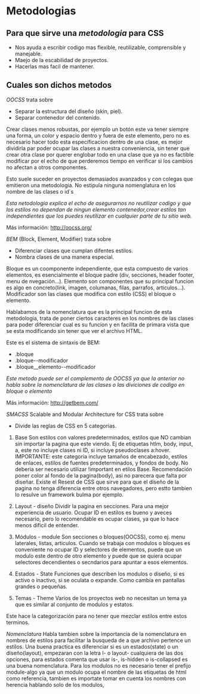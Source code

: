 # Metodologias

## Para que sirve una *metodologia* para CSS

* Nos ayuda a escribir codigo mas flexible, reutilizable, comprensible y manejable.
* Maejo de la escabilidad de proyectos.
* Hacerlas mas facil de mantener.


## Cuales son dichos metodos

*_OOCSS_*
trata sobre 

 * Separar la estructura del diseño (skin, piel).
 * Separar contenedor del contenido.

 Crear clases menos robustas, por ejemplo un botón este va tener siempre una forma, un color y espacio dentro y fuera de este elemento, pero no es necesario hacer todo esta especificacion dentro de una clase, es mejor dividirla par poder ocupar las clases a nuestra conveniencia, sin tener que crear otra clase por querer englobar todo en una clase que ya no es factible modificar por el echo de que perderemos tiempo en verificar si los cambios no afectan a otros componentes.

 Esto suele suceder en proyectos demasiados avanzados y con colegas que emitieron una metodologia.
 No estipula ninguna nomenglatura en los nombre de las clases o id´s

 _Esta netodologia explica el echo de asegurarnos no reutilizar codigo y que los estilos no dependan de ningun elemento contenedor,crear estilos tan independientes que los puedes reutilizar en cualquier parte de tu sitio web._

 Más información: http://oocss.org/

*_BEM_* (Block, Element, Modifier)
trata sobre

* Diferenciar clases que cumplan difentes estilos.
* Nombra clases de una manera especial.

Bloque es un coomponente independiente, que esta compuesto de varios elementos, es esencialmente el bloque padre (div, secciones, header footer, menu de nvegación...).
Elemento son componentes que su principal funcion es algo en concreto(link, imagen, columanas, filas, parrafos, articulos...).
Modificador son las clases que modifica con estilo (CSS) el bloque o elemento.

Hablabamos de la nomenclatura que es la principal funcion de esta metodologia, trata de poner ciertos caracteres en los nombres de las clases para poder diferenciar cual es su funcion y en facilita de primara vista que se esta modificando sin tener que ver el archivo HTML.

Este es el sistema de sintaxis de BEM:

* .bloque
* .bloque--modificador
* .bloque__elemento--modificador

_Este metodo puede ser el complemento de OOCSS ya que la anterior no habla sobre la nomenclatura de las clases o las diviciones de codigo en bloque o elemento_

Más información: http://getbem.com/

*_SMACSS_* Scalable and Modular Architecture for CSS
trata sobre

* Divide las reglas de CSS en 5 categorias.

1. Base 
    Son estilos con valores predeterminados, estilos que NO cambian sin importar la pagina que este viendo. Ej de etiquetas htlm, body, input, a, este no incluye clases ni ID, si incluye pseudoclases a:hover.
    IMPORTANTE: este categoria incluye tamaños de encabezado, estilos de enlaces, estilos de fuentes predeterminados, y fondos de body.
    No deberia ser necesario utilizar !important en etilos Base.
    Recomendación poner color al fondo de la pagina(body), asi no parecera que falta por diseñar.
    Existe el Resest de CSS que sirve para que el diseño de la pagina no tenga diferencia entre otros navegadores, pero estto tambien lo resulve un framework bulma por ejemplo.

2. Layout - diseño
    Dividir la pagina en secciones. Para una mejor experiencia de usuario.
    Ocupar ID en estilos es bueno y aveces necesario, pero lo recomendable es ocupar clases, ya que lo hace menos dificil de entender. 

3. Módulos - module
    Son secciones o bloques(OOCSS), como ej. menu laterales, listas, articulos.
    Cuando se trabaja con modulos o bloques es conveniente no ocupar ID y selectores de elementos, puede que un modulo este dentro de otro elemento y puede que se quiera ocupar selectores decendientes o secndarios para apuntar a esos elementos. 

4. Estados - State
    Funciones que describen los modulos o diseño, si es activo o inactivo, si se oculata o expande.
    Como cambia en pantallas grandes o pequeñas.

5. Temas - Theme
    Varios de los proyectos web no necesitan un tema ya que es similar al conjunto de modulos y estatos.

Este hace la categorización para no tener que mezclar estilos entre estos terminos.

_Nomenclatura_
Habla tambien sobre la importancia de la nomenclatura en nombres de estilos para facilitar la busqueda de a que archivo pertence un estilos.
Una buena practica es diferenciar si es un estados(state) o un diseño(layout), empezaran con la letra l- o layout- cualquiera de las dos opciones, para estados comenta que usar is-, is-hidden o is-collapsed es una buena nomenclatura.
Para los modulos no es necesario tener el prefijo module-algo ya que un modulo ocupa el nombre de las etiquetas de html como referencia, tambien es importate tomar en cuenta los nombres con herencia hablando solo de los modulos, 

